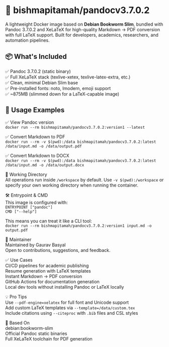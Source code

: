 # 🐳 bishmapitamah/pandocv3.7.0.2

A lightweight Docker image based on **Debian Bookworm Slim**, bundled with Pandoc 3.7.0.2 and XeLaTeX for high-quality Markdown → PDF conversion with full LaTeX support. Built for developers, academics, researchers, and automation pipelines.

## 📦 What's Included

✅ Pandoc 3.7.0.2 (static binary)  
✅ Full XeLaTeX stack (texlive-xetex, texlive-latex-extra, etc.)  
✅ Clean, minimal Debian Slim base  
✅ Pre-installed fonts: noto, lmodern, emoji support  
✅ ~875MB (slimmed down for a LaTeX-capable image)

## 🚀 Usage Examples

✅ View Pandoc version  
`docker run --rm bishmapitamah/pandocv3.7.0.2:version1 --latest`

✅ Convert Markdown to PDF  
`docker run --rm -v $(pwd):/data bishmapitamah/pandocv3.7.0.2:latest /data/input.md -o /data/output.pdf`

✅ Convert Markdown to DOCX  
`docker run --rm -v $(pwd):/data bishmapitamah/pandocv3.7.0.2:latest /data/input.md -o /data/output.docx`

📁 Working Directory  
All operations run inside `/workspace` by default. Use `-v $(pwd):/workspace` or specify your own working directory when running the container.

🛠️ Entrypoint & CMD  
This image is configured with:  
`ENTRYPOINT ["pandoc"]`  
`CMD ["--help"]`

This means you can treat it like a CLI tool:  
`docker run --rm bishmapitamah/pandocv3.7.0.2:version1 input.md -o output.pdf`

📧 Maintainer  
Maintained by Gaurav Basyal  
Open to contributions, suggestions, and feedback.

✅ Use Cases  
CI/CD pipelines for academic publishing  
Resume generation with LaTeX templates  
Instant Markdown → PDF conversion  
GitHub Actions for documentation generation  
Local dev tools without installing Pandoc or LaTeX locally

💡 Pro Tips  
Use `--pdf-engine=xelatex` for full font and Unicode support  
Add custom LaTeX templates via `--template=/data/custom.tex`  
Include citations using `--citeproc` with `.bib` files and CSL styles

🐧 Based On  
debian:bookworm-slim  
Official Pandoc static binaries  
Full XeLaTeX toolchain for PDF generation
